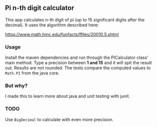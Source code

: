 ## Pi n-th digit calculator
This app calculates n-th digit of pi (up to 15 significant digits after the decimal). It uses the algorithm described here:

https://www.math.hmc.edu/funfacts/ffiles/20010.5.shtml

### Usage

Install the maven dependencies and run through the PICalculator class' main method. Type a precision between **1 and 15** and it will spit the result out.
Results are not rounded. The tests compare the computed values to `Math.PI` from the java core.

### But why?
I made this to learn more about java and unit testing with junit. 

### TODO
Use `BigDecimal` to calculate with even more precision.